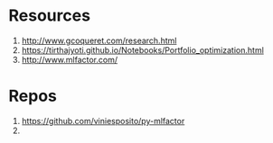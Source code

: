 # Resources
1. http://www.gcoqueret.com/research.html
2. https://tirthajyoti.github.io/Notebooks/Portfolio_optimization.html
3. http://www.mlfactor.com/

# Repos
1. https://github.com/viniesposito/py-mlfactor
2. 
